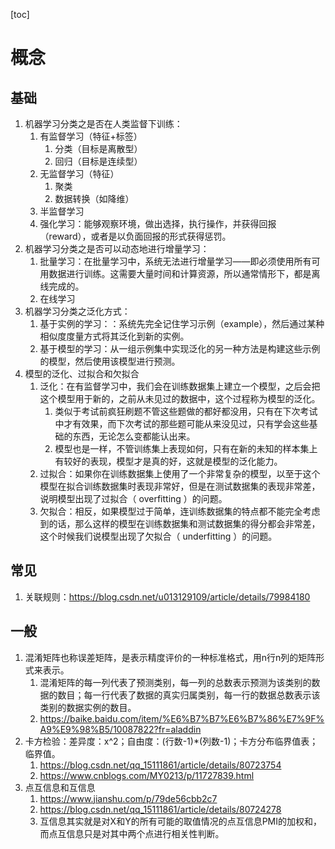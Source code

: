 [toc]
# 概念
## 基础
1. 机器学习分类之是否在人类监督下训练：
   1. 有监督学习（特征+标签）
      1. 分类（目标是离散型）
      2. 回归（目标是连续型）
   2. 无监督学习（特征）
      1. 聚类
      2. 数据转换（如降维）
   3. 半监督学习
   4. 强化学习：能够观察环境，做出选择，执行操作，并获得回报（reward），或者是以负面回报的形式获得惩罚。
2. 机器学习分类之是否可以动态地进行增量学习：
   1. 批量学习：在批量学习中，系统无法进行增量学习——即必须使用所有可用数据进行训练。这需要大量时间和计算资源，所以通常情形下，都是离线完成的。
   2. 在线学习
3. 机器学习分类之泛化方式：
   1. 基于实例的学习：：系统先完全记住学习示例（example），然后通过某种相似度度量方式将其泛化到新的实例。
   2. 基于模型的学习：从一组示例集中实现泛化的另一种方法是构建这些示例的模型，然后使用该模型进行预测。
4. 模型的泛化、过拟合和欠拟合
   1. 泛化：在有监督学习中，我们会在训练数据集上建立一个模型，之后会把这个模型用于新的，之前从未见过的数据中，这个过程称为模型的泛化。
      1. 类似于考试前疯狂刷题不管这些题做的都好都没用，只有在下次考试中才有效果，而下次考试的那些题可能从来没见过，只有学会这些基础的东西，无论怎么变都能认出来。
      2. 模型也是一样，不管训练集上表现如何，只有在新的未知的样本集上有较好的表现，模型才是真的好，这就是模型的泛化能力。
   2. 过拟合：如果你在训练数据集上使用了一个非常复杂的模型，以至于这个模型在拟合训练数据集时表现非常好，但是在测试数据集的表现非常差，说明模型出现了过拟合（ overfitting ）的问题。
   3. 欠拟合：相反，如果模型过于简单，连训练数据集的特点都不能完全考虑到的话，那么这样的模型在训练数据集和测试数据集的得分都会非常差，这个时候我们说模型出现了欠拟合（ underfitting ）的问题。

## 常见
1. 关联规则：https://blog.csdn.net/u013129109/article/details/79984180

## 一般
1. 混淆矩阵也称误差矩阵，是表示精度评价的一种标准格式，用n行n列的矩阵形式来表示。
   1. 混淆矩阵的每一列代表了预测类别，每一列的总数表示预测为该类别的数据的数目；每一行代表了数据的真实归属类别，每一行的数据总数表示该类别的数据实例的数目。
   2. https://baike.baidu.com/item/%E6%B7%B7%E6%B7%86%E7%9F%A9%E9%98%B5/10087822?fr=aladdin
2. 卡方检验：差异度：x^2；自由度：(行数-1)*(列数-1)；卡方分布临界值表；临界值。
   1. https://blog.csdn.net/qq_15111861/article/details/80723754
   2. https://www.cnblogs.com/MY0213/p/11727839.html
3. 点互信息和互信息
   1. https://www.jianshu.com/p/79de56cbb2c7
   2. https://blog.csdn.net/qq_15111861/article/details/80724278
   3. 互信息其实就是对X和Y的所有可能的取值情况的点互信息PMI的加权和，而点互信息只是对其中两个点进行相关性判断。

